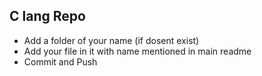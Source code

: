 ## C lang Repo

- Add a folder of your name (if dosent exist)
- Add your file in it with name mentioned in main readme
- Commit and Push
